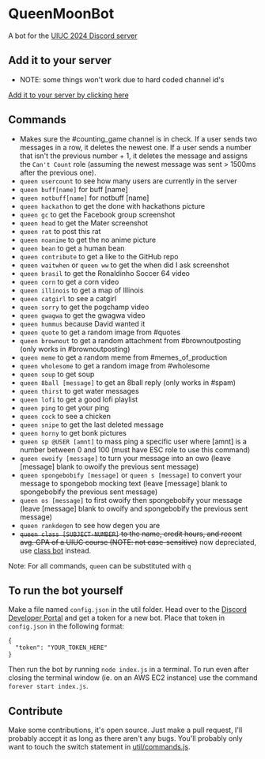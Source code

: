 # QueenMoonBot

A bot for the [UIUC 2024 Discord server](https://discord.gg/2pFv4Wq)

## Add it to your server
  - NOTE: some things won't work due to hard coded channel id's

  [Add it to your server by clicking here](https://discordapp.com/oauth2/authorize?&client_id=684867671552294994&scope=bot&permissions=8)

## Commands
* Makes sure the #counting_game channel is in check. If a user sends two messages in a row, it deletes the newest one. If a user sends a number that isn't the previous number + 1, it deletes the message and assigns the `Can't Count` role (assuming the newest message was sent > 1500ms after the previous one).
* `queen usercount` to see how many users are currently in the server
* `queen buff[name]` for buff [name]
* `queen notbuff[name]` for notbuff [name]
* `queen hackathon` to get the done with hackathons picture
* `queen gc` to get the Facebook group screenshot
* `queen head` to get the Mater screenshot
* `queen rat` to post this rat
* `queen noanime` to get the no anime picture
* `queen bean` to get a human bean
* `queen contribute` to get a like to the GitHub repo
* `queen waitwhen` or `queen ww` to get the when did I ask screenshot
* `queen brasil` to get the Ronaldinho Soccer 64 video
* `queen corn` to get a corn video
* `queen illinois` to get a map of Illinois
* `queen catgirl` to see a catgirl
* `queen sorry` to get the pogchamp video
* `queen gwagwa` to get the gwagwa video
* `queen hummus` because David wanted it
* `queen quote` to get a random image from #quotes
* `queen brownout` to get a random attachment from #brownoutposting (only works in #brownoutposting)
* `queen meme` to get a random meme from #memes_of_production
* `queen wholesome` to get a random image from #wholesome
* `queen soup` to get soup
* `queen 8ball [message]` to get an 8ball reply (only works in #spam)
* `queen thirst` to get water messages
* `queen lofi` to get a good lofi playlist
* `queen ping` to get your ping
* `queen cock` to see a chicken
* `queen snipe` to get the last deleted message
* `queen horny` to get bonk pictures
* `queen sp @USER [amnt]` to mass ping a specific user where [amnt] is a number between 0 and 100 (must have ESC role to use this command)
* `queen owoify [message]` to turn your message into an owo (leave [message] blank to owoify the previous sent message)
* `queen spongebobify [message]` or `queen s [message]` to convert your message to spongebob mocking text (leave [message] blank to spongebobify the previous sent message)
* `queen os [message]` to first owoify then spongebobify your message (leave [message] blank to owoify and spongebobify the previous sent message)
* `queen rankdegen` to see how degen you are
* ~~`queen class [SUBJECT-NUMBER]` to the name, credit hours, and recent avg. GPA of a UIUC course (NOTE: not case-sensitive)~~ now depreciated, use [class bot](https://github.com/timot3/uiuc-classes-bot) instead.

Note: For all commands, `queen` can be substituted with `q`


## To run the bot yourself
Make a file named `config.json` in the util folder. Head over to the [Discord Developer Portal](https://discordapp.com/developers/applications/me) and get a token for a new bot. Place that token in `config.json` in the following format:

```
{
  "token": "YOUR_TOKEN_HERE"
}
```

Then run the bot by running `node index.js` in a terminal. To run even after closing the terminal window (ie. on an AWS EC2 instance) use the command `forever start index.js`.

## Contribute
Make some contributions, it's open source. Just make a pull request, I'll probably accept it as long as there aren't any bugs. You'll probably only want to touch the switch statement in [util/commands.js](util/commands.js).
